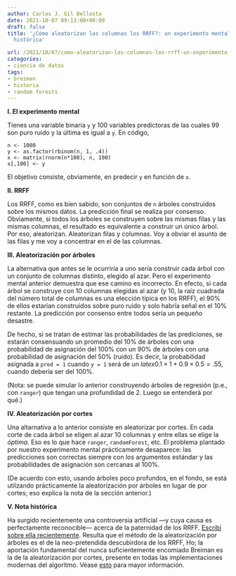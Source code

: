 ```yaml
---
author: Carlos J. Gil Bellosta
date: 2021-10-07 09:13:00+00:00
draft: false
title: '¿Cómo aleatorizan las columnas los RRFF?: un experimento mental y una coda
  histórica'

url: /2021/10/07/como-aleatorizan-las-columnas-los-rrff-un-experimento-mental-y-una-coda-historica/
categories:
- ciencia de datos
tags:
- breiman
- historia
- random forests
---
```





**I. El experimento mental**







Tienes una variable binaria `y` y 100 variables predictoras de las cuales 99 son puro ruido y la última es igual a `y`. En código,







    n <- 1000
    y <- as.factor(rbinom(n, 1, .4))
    x <- matrix(rnorm(n*100), n, 100)
    x[,100] <- y







El objetivo consiste, obviamente, en predecir `y` en función de `x`.







**II. RRFF**







Los RRFF, como es bien sabido, son conjuntos de `n` árboles construidos sobre los mismos datos. La predicción final se realiza por consenso. Obviamente, si todos los árboles se construyen sobre las mismas filas y las mismas columnas, el resultado es equivalente a construir un único árbol. Por eso, aleatorizan. Aleatorizan filas y columnas. Voy a obviar el asunto de las filas y me voy a concentrar en el de las columnas.







**III. Aleatorización por árboles**







La alternativa que antes se le ocurriría a uno sería construir cada árbol con un conjunto de columnas distinto, elegido al azar. Pero el experimento mental anterior demuestra que ese camino es incorrecto. En efecto, si cada árbol se construye con 10 columnas elegidas al azar (y 10, la raíz cuadrada del número total de columnas es una elección típica en los RRFF), el 90% de ellos estarían construidos sobre puro ruido y solo habría señal en el 10% restante. La predicción por consenso entre todos sería un pequeño desastre.







De hecho, si se tratan de estimar las probabilidades de las prediciones, se estarán consensuando un promedio del 10% de árboles con una probabilidad de asignación del 100% con un 90% de árboles con una probabilidad de asignación del 50% (ruido). Es decir, la probabilidad asignada a `pred = 1` cuando `y = 1` será de un $latex 0.1 \times 1 + 0.9 \times 0.5 = .55$, cuando debería ser del 100%.







(Nota: se puede simular lo anterior construyendo árboles de regresión (p.e., con `ranger`) que tengan una profundidad de 2. Luego se entenderá por qué.)







**IV. Aleatorización por cortes**







Una altarnativa a lo anterior consiste en aleatorizar por cortes. En cada corte de cada árbol se eligen al azar 10 columnas y entre ellas se elige la _óptima_. Eso es lo que hace `ranger`, `randomForest`, etc. El problema plantado por nuestro experimento mental prácticamente desaparece: las predicciones son correctas siempre con los argumentos estándar y las probabilidades de asignación son cercanas al 100%.







(De acuerdo con esto, usando árboles poco profundos, en el fondo, se está utilzando prácticamente la aleatorización por árboles en lugar de por cortes; eso explica la nota de la sección anterior.)







**V. Nota histórica**







Ha surgido recientemente una controversia artificial —y cuya causa es perfectamente reconocible— acerca de la paternidad de los RRFF. [Escribí  sobre ella recientemente](https://www.datanalytics.com/2021/07/21/quien-invento-los-random-forests/). Resulta que el método de la aleatorización por árboles es el de la neo-pretendida descubirdora de los RRFF, Ho; la aportación fundamental del nunca suficientemente encomiado Breiman es la de la aleatorización por cortes, presente en todas las implementaciones modernas del algoritmo. Véase [esto](https://sebastianraschka.com/faq/docs/random-forest-feature-subsets.html) para mayor información.



